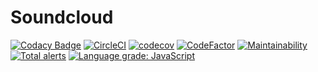 # Soundcloud

[![Codacy Badge](https://api.codacy.com/project/badge/Grade/30870511ad634c908e3b19718e45149a)](https://app.codacy.com/gh/Jimmysh/soundcloud?utm_source=github.com&utm_medium=referral&utm_content=Jimmysh/soundcloud&utm_campaign=Badge_Grade_Settings)
[![CircleCI](https://circleci.com/gh/Jimmysh/soundcloud/tree/master.svg?style=svg)](https://circleci.com/gh/Jimmysh/soundcloud/tree/master)
[![codecov](https://codecov.io/gh/Jimmysh/soundcloud/branch/master/graph/badge.svg?token=V53R84BX4P)](https://codecov.io/gh/Jimmysh/soundcloud)
[![CodeFactor](https://www.codefactor.io/repository/github/jimmysh/soundcloud/badge)](https://www.codefactor.io/repository/github/jimmysh/soundcloud)
[![Maintainability](https://api.codeclimate.com/v1/badges/66d7cf271aeeb463cb8d/maintainability)](https://codeclimate.com/github/Jimmysh/soundcloud/maintainability)
[![Total alerts](https://img.shields.io/lgtm/alerts/g/Jimmysh/soundcloud.svg?logo=lgtm&logoWidth=18)](https://lgtm.com/projects/g/Jimmysh/soundcloud/alerts/)
[![Language grade: JavaScript](https://img.shields.io/lgtm/grade/javascript/g/Jimmysh/soundcloud.svg?logo=lgtm&logoWidth=18)](https://lgtm.com/projects/g/Jimmysh/soundcloud/context:javascript)

